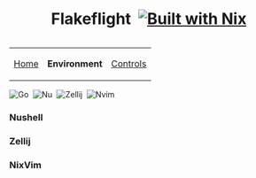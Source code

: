 <div align="center">

# Flakeflight&nbsp;&nbsp;[![Built with Nix](https://builtwithnix.org/badge.svg)](https://builtwithnix.org)</div>

<small>
<table align="right">
<td>

[Home](readme.md)</td>
<td>

**Environment**</td>
<td>

[Controls](404.md)</td>

</table>
</small>
<div>
<img src="https://img.shields.io/badge/Nix-222.svg?logo=nixos" alt="Go">&nbsp;
<img src="https://img.shields.io/badge/Nushell-222.svg?logo=nushell" alt="Nu">&nbsp;
<img src="https://img.shields.io/badge/Zellij-222.svg?logo=tmux&logoColor=A3BD8D" alt="Zellij">&nbsp;
<img src="https://img.shields.io/badge/NixVim-222.svg?logo=neovim&logoColor=4C6DB0" alt="Nvim">&nbsp;
</div>

### Nushell

### Zellij

### NixVim
